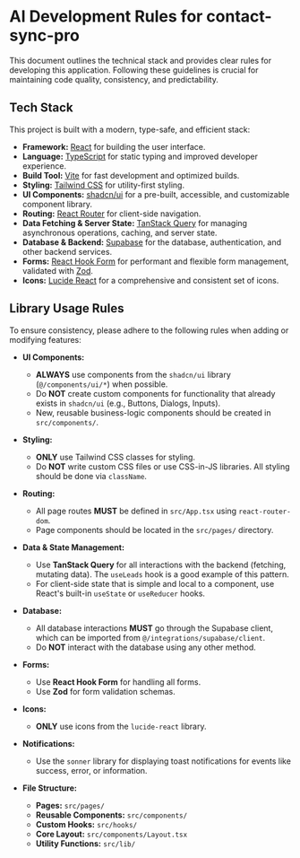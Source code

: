 # AI Development Rules for contact-sync-pro

This document outlines the technical stack and provides clear rules for developing this application. Following these guidelines is crucial for maintaining code quality, consistency, and predictability.

## Tech Stack

This project is built with a modern, type-safe, and efficient stack:

-   **Framework:** [React](https://react.dev/) for building the user interface.
-   **Language:** [TypeScript](https://www.typescriptlang.org/) for static typing and improved developer experience.
-   **Build Tool:** [Vite](https://vitejs.dev/) for fast development and optimized builds.
-   **Styling:** [Tailwind CSS](https://tailwindcss.com/) for utility-first styling.
-   **UI Components:** [shadcn/ui](https://ui.shadcn.com/) for a pre-built, accessible, and customizable component library.
-   **Routing:** [React Router](https://reactrouter.com/) for client-side navigation.
-   **Data Fetching & Server State:** [TanStack Query](https://tanstack.com/query/latest) for managing asynchronous operations, caching, and server state.
-   **Database & Backend:** [Supabase](https://supabase.com/) for the database, authentication, and other backend services.
-   **Forms:** [React Hook Form](https://react-hook-form.com/) for performant and flexible form management, validated with [Zod](https://zod.dev/).
-   **Icons:** [Lucide React](https://lucide.dev/) for a comprehensive and consistent set of icons.

## Library Usage Rules

To ensure consistency, please adhere to the following rules when adding or modifying features:

-   **UI Components:**
    -   **ALWAYS** use components from the `shadcn/ui` library (`@/components/ui/*`) when possible.
    -   Do **NOT** create custom components for functionality that already exists in `shadcn/ui` (e.g., Buttons, Dialogs, Inputs).
    -   New, reusable business-logic components should be created in `src/components/`.

-   **Styling:**
    -   **ONLY** use Tailwind CSS classes for styling.
    -   Do **NOT** write custom CSS files or use CSS-in-JS libraries. All styling should be done via `className`.

-   **Routing:**
    -   All page routes **MUST** be defined in `src/App.tsx` using `react-router-dom`.
    -   Page components should be located in the `src/pages/` directory.

-   **Data & State Management:**
    -   Use **TanStack Query** for all interactions with the backend (fetching, mutating data). The `useLeads` hook is a good example of this pattern.
    -   For client-side state that is simple and local to a component, use React's built-in `useState` or `useReducer` hooks.

-   **Database:**
    -   All database interactions **MUST** go through the Supabase client, which can be imported from `@/integrations/supabase/client`.
    -   Do **NOT** interact with the database using any other method.

-   **Forms:**
    -   Use **React Hook Form** for handling all forms.
    -   Use **Zod** for form validation schemas.

-   **Icons:**
    -   **ONLY** use icons from the `lucide-react` library.

-   **Notifications:**
    -   Use the `sonner` library for displaying toast notifications for events like success, error, or information.

-   **File Structure:**
    -   **Pages:** `src/pages/`
    -   **Reusable Components:** `src/components/`
    -   **Custom Hooks:** `src/hooks/`
    -   **Core Layout:** `src/components/Layout.tsx`
    -   **Utility Functions:** `src/lib/`